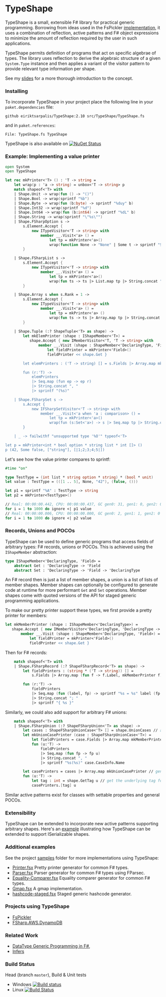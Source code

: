 # TypeShape

TypeShape is a small, extensible F# library for practical generic programming.
Borrowing from ideas used in the FsPickler [implementation](http://mbraceproject.github.io/FsPickler/overview.html#Pickler-Generation),
it uses a combination of reflection, active patterns and F# object expressions to minimize the
amount of reflection required by the user in such applications.

TypeShape permits definition of programs that act on specific algebrae of types.
The library uses reflection to derive the algebraic structure of a given
`System.Type` instance and then applies a variant of the visitor pattern
to provide relevant type information per shape.

See my [slides](http://eiriktsarpalis.github.io/typeshape/) for a more thorough introduction to the concept.

### Installing

To incorporate TypeShape in your project place the following line in your
`paket.dependencies` file:
```
github eiriktsarpalis/TypeShape:2.10 src/TypeShape/TypeShape.fs
```
and in `paket.references`:
```
File: TypeShape.fs TypeShape
```
TypeShape is also available on [![NuGet Status](http://img.shields.io/nuget/v/TypeShape.svg?style=flat)](https://www.nuget.org/packages/TypeShape/)

### Example: Implementing a value printer

```fsharp
open System
open TypeShape

let rec mkPrinter<'T> () : 'T -> string =
    let wrap(p : 'a -> string) = unbox<'T -> string> p
    match shapeof<'T> with
    | Shape.Unit -> wrap(fun () -> "()")
    | Shape.Bool -> wrap(sprintf "%b")
    | Shape.Byte -> wrap(fun (b:byte) -> sprintf "%duy" b)
    | Shape.Int32 -> wrap(sprintf "%d")
    | Shape.Int64 -> wrap(fun (b:int64) -> sprintf "%dL" b)
    | Shape.String -> wrap(sprintf "\"%s\"")
    | Shape.FSharpOption s ->
        s.Element.Accept {
            new ITypeVisitor<'T -> string> with
                member __.Visit<'a> () =
                    let tp = mkPrinter<'a>()
                    wrap(function None -> "None" | Some t -> sprintf "Some (%s)" (tp t))
        }

    | Shape.FSharpList s ->
        s.Element.Accept {
            new ITypeVisitor<'T -> string> with
                member __.Visit<'a> () =
                    let tp = mkPrinter<'a>()
                    wrap(fun ts -> ts |> List.map tp |> String.concat "; " |> sprintf "[%s]")
        }

    | Shape.Array s when s.Rank = 1 ->
        s.Element.Accept {
            new ITypeVisitor<'T -> string> with
                member __.Visit<'a> () =
                    let tp = mkPrinter<'a> ()
                    wrap(fun ts -> ts |> Array.map tp |> String.concat "; " |> sprintf "[|%s|]")
        }
        
    | Shape.Tuple (:? ShapeTuple<'T> as shape) ->
        let mkElemPrinter (shape : IShapeMember<'T>) =
           shape.Accept { new IMemberVisitor<'T, 'T -> string> with
               member __.Visit (shape : ShapeMember<'DeclaringType, 'Field>) =
                   let fieldPrinter = mkPrinter<'Field>()
                   fieldPrinter << shape.Get }

        let elemPrinters : ('T -> string) [] = s.Fields |> Array.map mkElemPrinter

        fun (r:'T) ->
            elemPrinters
            |> Seq.map (fun ep -> ep r)
            |> String.concat ", "
            |> sprintf "(%s)"

    | Shape.FSharpSet s ->
        s.Accept {
            new IFSharpSetVisitor<'T -> string> with
                member __.Visit<'a when 'a : comparison> () =
                    let tp = mkPrinter<'a>()
                    wrap(fun (s:Set<'a>) -> s |> Seq.map tp |> String.concat "; " |> sprintf "set [%s]")
        }

    | _ -> failwithf "unsupported type '%O'" typeof<'T>

let p = mkPrinter<int * bool option * string list * int []> ()
p (42, Some false, ["string"], [|1;2;3;4;5|])
```
Let's see how the value printer compares to sprintf:
```fsharp
#time "on"

type TestType = (int list * string option * string) * (bool * unit)
let value : TestType = (([1 .. 5], None, "42"), (false, ()))

let p1 = sprintf "%A" : TestType -> string
let p2 = mkPrinter<TestType>()

// Real: 00:00:00.442, CPU: 00:00:00.437, GC gen0: 31, gen1: 0, gen2: 0
for i = 1 to 1000 do ignore <| p1 value
// Real: 00:00:00.006, CPU: 00:00:00.000, GC gen0: 2, gen1: 1, gen2: 0
for i = 1 to 1000 do ignore <| p2 value
```

### Records, Unions and POCOs

TypeShape can be used to define generic programs that access fields of arbitrary types:
F# records, unions or POCOs. This is achieved using the `IShapeMember` abstraction:
```fsharp
type IShapeMember<'DeclaringType, 'Field> =
    abstract Get : 'DeclaringType -> 'Field
    abstract Set : 'DeclaringType -> 'Field -> 'DeclaringType
```
An F# record then is just a list of member shapes, a union is a list of lists of member shapes.
Member shapes can optionally be configured to generate code at runtime for more performant `Get` and `Set` operations.
Member shapes come with quoted versions of the API for staged generic programming applications.

To make our pretty printer support these types, we first provide a pretty printer for members:
```fsharp
let mkMemberPrinter (shape : IShapeMember<'DeclaringType>) =
   shape.Accept { new IMemberVisitor<'DeclaringType, 'DeclaringType -> string> with
       member __.Visit (shape : ShapeMember<'DeclaringType, 'Field>) =
           let fieldPrinter = mkPrinter<'Field>()
           fieldPrinter << shape.Get }
```
Then for F# records:
```fsharp
    match shapeof<'T> with
    | Shape.FSharpRecord (:? ShapeFSharpRecord<'T> as shape) ->
        let fieldPrinters : (string * ('T -> string)) [] = 
            s.Fields |> Array.map (fun f -> f.Label, mkMemberPrinter f)

        fun (r:'T) ->
            fieldPrinters
            |> Seq.map (fun (label, fp) -> sprintf "%s = %s" label (fp r))
            |> String.concat "; "
            |> sprintf "{ %s }"
```
Similarly, we could also add support for arbitrary F# unions:
```fsharp
    match shapeof<'T> with
    | Shape.FSharpUnion (:? ShapeFSharpUnion<'T> as shape) ->
        let cases : ShapeFSharpUnionCase<'T> [] = shape.UnionCases // all union cases
        let mkUnionCasePrinter (case : ShapeFSharpUnionCase<'T>) =
            let fieldPrinters = case.Fields |> Array.map mkMemberPrinter
            fun (u:'T) -> 
                fieldPrinters 
                |> Seq.map (fun fp -> fp u) 
                |> String.concat ", "
                |> sprintf "%s(%s)" case.CaseInfo.Name

        let casePrinters = cases |> Array.map mkUnionCasePrinter // generate printers for all union cases
        fun (u:'T) ->
            let tag : int = shape.GetTag u // get the underlying tag for the union case
            casePrinters.[tag] u
```
Similar active patterns exist for classes with settable properties and general POCOs.

### Extensibility

TypeShape can be extended to incorporate new active patterns supporting arbitrary shapes.
Here's an [example](https://github.com/eiriktsarpalis/TypeShape/blob/5dabaf0577d8387c5213a496099598bbd89650b8/src/TypeShape/ISerializableExtensions.fs) 
illustrating how TypeShape can be extended to support ISerializable shapes.

### Additional examples

See the project [samples](https://github.com/eiriktsarpalis/TypeShape/tree/master/samples) folder for more implementations using TypeShape:

* [Printer.fsx](https://github.com/eiriktsarpalis/TypeShape/blob/master/samples/printer.fsx) Pretty printer generator for common F# types.
* [Parser.fsx](https://github.com/eiriktsarpalis/TypeShape/blob/master/samples/parser.fsx) Parser generator for common F# types using FParsec.
* [Equality-Comparer.fsx](https://github.com/eiriktsarpalis/TypeShape/blob/master/samples/equality-comparer.fsx) Equality comparer generator for common F# types.
* [Gmap.fsx](https://github.com/eiriktsarpalis/TypeShape/blob/master/samples/gmap.fsx) A gmap implementation.
* [hashcode-staged.fsx](https://github.com/eiriktsarpalis/TypeShape/blob/master/samples/hashcode-staged.fsx) Staged generic hashcode generator.

### Projects using TypeShape

* [FsPickler](https://github.com/mbraceproject/FsPickler/blob/c5b73fc48fa313c66eaeb8c79897253de0605d34/src/FsPickler/PicklerGeneration/PicklerGenerator.fs#L38)
* [FSharp.AWS.DynamoDB](https://github.com/fsprojects/FSharp.AWS.DynamoDB/blob/55470a0cc8b1a54d14571f059bd2b5721f2495c7/src/FSharp.AWS.DynamoDB/Picklers/PicklerResolver.fs#L23)

### Related Work

* [DataType Generic Programming in F#](http://www.staff.science.uu.nl/~swier004/publications/2015-wgp.pdf), 
* [Infers](https://github.com/Infers/Infers)

### Build Status

Head (branch `master`), Build & Unit tests

* Windows [![Build status](https://ci.appveyor.com/api/projects/status/6t6vovc2xrj8nqh9/branch/master?svg=true)](https://ci.appveyor.com/project/nessos/typeshape/branch/master)
* Linux [![Build Status](https://api.travis-ci.org/eiriktsarpalis/TypeShape.svg?branch=master)](https://travis-ci.org/eiriktsarpalis/TypeShape/branches)
